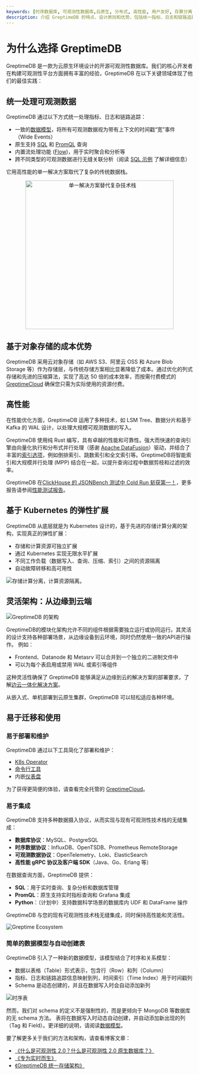 ```yaml
---
keywords: [时序数据库, 可观测性数据库,云原生, 分布式, 高性能, 用户友好, 存算分离, PromQL, SQL, Python,Rust 数据库]
description: 介绍 GreptimeDB 的特点、设计原则和优势，包括统一指标、日志和链路追踪，云原生架构，高性能和用户友好等。
---
```


# 为什么选择 GreptimeDB

GreptimeDB 是一款为云原生环境设计的开源可观测性数据库。我们的核心开发者在构建可观测性平台方面拥有丰富的经验，GreptimeDB 在以下关键领域体现了他们的最佳实践：

## 统一处理可观测数据

GreptimeDB 通过以下方式统一处理指标、日志和链路追踪：
- 一致的[数据模型](./data-model.md)，将所有可观测数据视为带有上下文的时间戳“宽”事件（Wide Events）
- 原生支持 [SQL](/user-guide/query-data/sql.md) 和 [PromQL](/user-guide/query-data/promql.md) 查询
- 内置流处理功能 ([Flow](/user-guide/flow-computation/overview.md))，用于实时聚合和分析等
- 跨不同类型的可观测数据进行无缝关联分析（阅读 [SQL 示例](/getting-started/quick-start.md#指标和日志的关联查询) 了解详细信息）

它用高性能的单一解决方案取代了复杂的传统数据栈。

<p align="center"><img src="/unify-processing.png" alt="单一解决方案替代复杂技术栈" width="400"/></p>

## 基于对象存储的成本优势

GreptimeDB 采用云对象存储（如 AWS S3、阿里云 OSS 和 Azure Blob Storage 等）作为存储层，与传统存储方案相比显著降低了成本。通过优化的列式存储和先进的压缩算法，实现了高达 50 倍的成本效率，而按需付费模式的 [GreptimeCloud](https://greptime.com/product/cloud) 确保您只需为实际使用的资源付费。

## 高性能

在性能优化方面，GreptimeDB 运用了多种技术，如 LSM Tree、数据分片和基于 Kafka 的 WAL 设计，以处理大规模可观测数据的写入。

GreptimeDB 使用纯 Rust 编写，具有卓越的性能和可靠性。强大而快速的查询引擎由向量化执行和分布式并行处理（感谢 [Apache DataFusion](https://datafusion.apache.org/)）驱动，并结合了丰富的[索引选项](/user-guide/manage-data/data-index.md)，例如倒排索引、跳数索引和全文索引等。GreptimeDB将智能索引和大规模并行处理 (MPP) 结合在一起，以提升查询过程中数据剪枝和过滤的效率。

GreptimeDB 在[ClickHouse 的 JSONBench 测试中 Cold Run 斩获第一！](https://greptime.cn/blogs/2025-03-18-json-benchmark-greptimedb)，更多报告请参阅[性能测试报告](https://greptime.cn/blogs/2024-09-09-report-summary)。

## 基于 Kubernetes 的弹性扩展

GreptimeDB 从底层就是为 Kubernetes 设计的，基于先进的存储计算分离的架构，实现真正的弹性扩展：

- 存储和计算资源可独立扩展
- 通过 Kubernetes 实现无限水平扩展
- 不同工作负载（数据写入、查询、压缩、索引）之间的资源隔离
- 自动故障转移和高可用性

![存储计算分离，计算资源隔离](/storage-compute-disaggregation-compute-compute-separation.png)。

## 灵活架构：从边缘到云端

![GreptimeDB 的架构](/architecture-2.png)

GreptimeDB的模块化架构允许不同的组件根据需要独立运行或协同运行。其灵活的设计支持各种部署场景，从边缘设备到云环境，同时仍然使用一致的API进行操作。 例如：
- Frontend、Datanode 和 Metasrv 可以合并到一个独立的二进制文件中
- 可以为每个表启用或禁用 WAL 或索引等组件

这种灵活性确保了 GreptimeDB 能够满足从边缘到云的解决方案的部署要求，了解[边云一体化解决方案](https://greptime.cn/carcloud)。

从嵌入式、单机部署到云原生集群，GreptimeDB 可以轻松适应各种环境。

## 易于迁移和使用

### 易于部署和维护

GreptimeDB 通过以下工具简化了部署和维护：
- [K8s Operator](https://github.com/GreptimeTeam/greptimedb-operator)
- [命令行工具](https://github.com/GreptimeTeam/gtctl)
- 内嵌[仪表盘](https://github.com/GreptimeTeam/dashboard)

为了获得更简便的体验，请查看完全托管的 [GreptimeCloud](https://greptime.cn/product/cloud)。

### 易于集成

GreptimeDB 支持多种数据摄入协议，从而实现与现有可观测性技术栈的无缝集成：
- **数据库协议**：MySQL、PostgreSQL
- **时序数据协议**：InfluxDB、OpenTSDB、Prometheus RemoteStorage
- **可观测数据协议**：OpenTelemetry、Loki、ElasticSearch
- **高性能 gRPC 协议及客户端 SDK**（Java、Go、Erlang 等）

在数据查询方面，GreptimeDB 提供：
- **SQL**：用于实时查询、复杂分析和数据库管理
- **PromQL**：原生支持实时指标查询和 Grafana 集成
- **Python**：（计划中）支持数据科学场景的数据库内 UDF 和 DataFrame 操作

GreptimeDB 与您的现有可观测性技术栈无缝集成，同时保持高性能和灵活性。

![Greptime Ecosystem](/greptime-ecosystem.png)

### 简单的数据模型与自动创建表

GreptimeDB 引入了一种新的数据模型，该模型结合了时序和关系模型：
- 数据以表格（Table）形式表示，包含行（Row）和列（Column）
- 指标、日志和链路追踪信息映射到列，时间索引（Time Index）用于时间戳列
- Schema 是动态创建的，并且在数据写入时会自动添加新列

![时序表](/time-series-table.png)

然而，我们对 schema 的定义不是强制性的，而是更倾向于 MongoDB 等数据库的无 schema 方法。
表将在数据写入时动态自动创建，并自动添加新出现的列（Tag 和 Field）。更详细的说明，请阅读[数据模型](./data-model.md)。

要了解更多关于我们的方法和架构，请查看博客文章：
* [《什么是可观测性 2.0？什么是可观测性 2.0 原生数据库？》](https://greptime.cn/blogs/2025-04-24-observability2.0-greptimedb.html)
* [《专为实时而生》](https://greptime.cn/blogs/2022-11-16-github)
* [《GreptimeDB 统一存储架构》](https://greptime.cn/blogs/2024-12-24-observability)